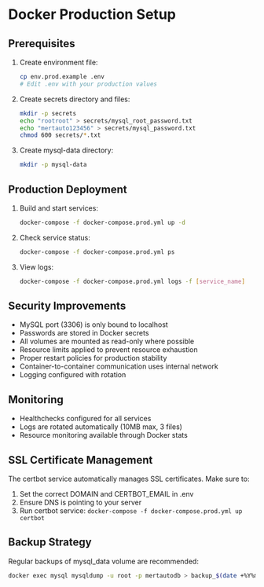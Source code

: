 # Docker Production Setup

## Prerequisites

1. Create environment file:
   ```bash
   cp env.prod.example .env
   # Edit .env with your production values
   ```

2. Create secrets directory and files:
   ```bash
   mkdir -p secrets
   echo "rootroot" > secrets/mysql_root_password.txt
   echo "mertauto123456" > secrets/mysql_password.txt
   chmod 600 secrets/*.txt
   ```

3. Create mysql-data directory:
   ```bash
   mkdir -p mysql-data
   ```

## Production Deployment

1. Build and start services:
   ```bash
   docker-compose -f docker-compose.prod.yml up -d
   ```

2. Check service status:
   ```bash
   docker-compose -f docker-compose.prod.yml ps
   ```

3. View logs:
   ```bash
   docker-compose -f docker-compose.prod.yml logs -f [service_name]
   ```

## Security Improvements

- MySQL port (3306) is only bound to localhost
- Passwords are stored in Docker secrets
- All volumes are mounted as read-only where possible
- Resource limits applied to prevent resource exhaustion
- Proper restart policies for production stability
- Container-to-container communication uses internal network
- Logging configured with rotation

## Monitoring

- Healthchecks configured for all services
- Logs are rotated automatically (10MB max, 3 files)
- Resource monitoring available through Docker stats

## SSL Certificate Management

The certbot service automatically manages SSL certificates. Make sure to:
1. Set the correct DOMAIN and CERTBOT_EMAIL in .env
2. Ensure DNS is pointing to your server
3. Run certbot service: `docker-compose -f docker-compose.prod.yml up certbot`

## Backup Strategy

Regular backups of mysql_data volume are recommended:
```bash
docker exec mysql mysqldump -u root -p mertautodb > backup_$(date +%Y%m%d).sql
```
